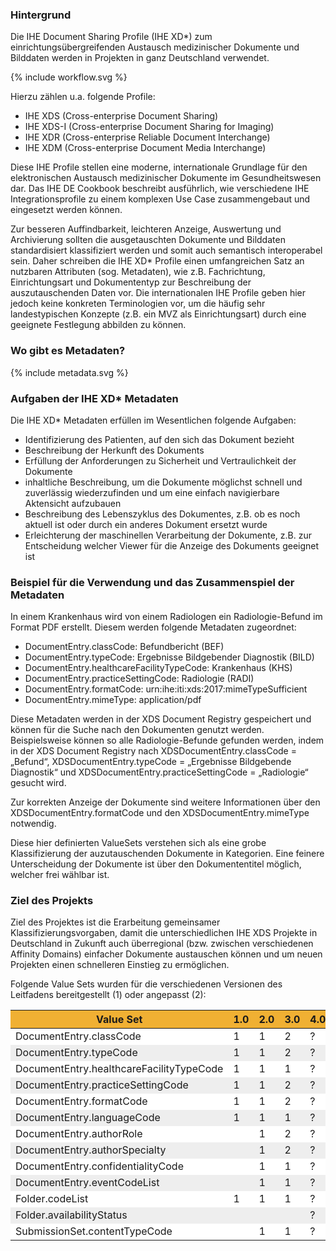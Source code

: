 <style>
table th {background: #f0b033}
table tr:nth-child(even) {background: #EEE}
table tr:nth-child(odd) {background: #FFF}
</style>

### Hintergrund

Die IHE Document Sharing Profile (IHE XD*) zum einrichtungsübergreifenden Austausch medizinischer Dokumente und Bilddaten 
werden in Projekten in ganz Deutschland verwendet. 

<div width="500px">
{% include workflow.svg %}
</div>

Hierzu zählen u.a. folgende Profile:

* IHE XDS (Cross-enterprise Document Sharing)
* IHE XDS-I (Cross-enterprise Document Sharing for Imaging)
* IHE XDR (Cross-enterprise Reliable Document Interchange)
* IHE XDM (Cross-enterprise Document Media Interchange)

Diese IHE Profile stellen eine moderne, internationale Grundlage für den elektronischen Austausch medizinischer Dokumente im Gesundheitswesen dar. 
Das IHE DE Cookbook beschreibt ausführlich, wie verschiedene IHE Integrationsprofile zu einem komplexen Use Case zusammengebaut und eingesetzt werden können.

Zur besseren Auffindbarkeit, leichteren Anzeige, Auswertung und Archivierung sollten die ausgetauschten Dokumente und Bilddaten 
standardisiert klassifiziert werden und somit auch semantisch interoperabel sein. Daher schreiben die IHE XD* Profile einen umfangreichen Satz 
an nutzbaren Attributen (sog. Metadaten), wie z.B. Fachrichtung, Einrichtungsart und Dokumententyp zur Beschreibung der auszutauschenden Daten vor. 
Die internationalen IHE Profile geben hier jedoch keine konkreten Terminologien vor, um die häufig sehr landestypischen Konzepte 
(z.B. ein MVZ als Einrichtungsart) durch eine geeignete Festlegung abbilden zu können.

### Wo gibt es Metadaten?

<div width="500px">
{% include metadata.svg %}
</div>


### Aufgaben der IHE XD* Metadaten

Die IHE XD* Metadaten erfüllen im Wesentlichen folgende Aufgaben:

* Identifizierung des Patienten, auf den sich das Dokument bezieht
* Beschreibung der Herkunft des Dokuments
* Erfüllung der Anforderungen zu Sicherheit und Vertraulichkeit der Dokumente
* inhaltliche Beschreibung, um die Dokumente möglichst schnell und zuverlässig wiederzufinden und um eine einfach navigierbare Aktensicht aufzubauen
* Beschreibung des Lebenszyklus des Dokumentes, z.B. ob es noch aktuell ist oder durch ein anderes Dokument ersetzt wurde
* Erleichterung der maschinellen Verarbeitung der Dokumente, z.B. zur Entscheidung welcher Viewer für die Anzeige des Dokuments geeignet ist

### Beispiel für die Verwendung und das Zusammenspiel der Metadaten

In einem Krankenhaus wird von einem Radiologen ein Radiologie-Befund im Format PDF erstellt. Diesem werden folgende Metadaten zugeordnet:

* DocumentEntry.classCode: Befundbericht (BEF)
* DocumentEntry.typeCode: Ergebnisse Bildgebender Diagnostik (BILD)
* DocumentEntry.healthcareFacilityTypeCode: Krankenhaus (KHS)
* DocumentEntry.practiceSettingCode: Radiologie (RADI)
* DocumentEntry.formatCode: urn:ihe:iti:xds:2017:mimeTypeSufficient
* DocumentEntry.mimeType: application/pdf

Diese Metadaten werden in der XDS Document Registry gespeichert und können für die Suche nach den Dokumenten genutzt werden. 
Beispielsweise können so alle Radiologie-Befunde gefunden werden, indem in der XDS Document Registry nach XDSDocumentEntry.classCode = „Befund“, 
XDSDocumentEntry.typeCode = „Ergebnisse Bildgebende Diagnostik“ und XDSDocumentEntry.practiceSettingCode = „Radiologie“ gesucht wird. ​

Zur korrekten Anzeige der Dokumente sind weitere Informationen über den XDSDocumentEntry.formatCode und den XDSDocumentEntry.mimeType notwendig.

Diese hier definierten ValueSets verstehen sich als eine grobe Klassifizierung der auzutauschenden Dokumente in Kategorien. 
Eine feinere Unterscheidung der Dokumente ist über den Dokumententitel möglich, welcher frei wählbar ist.

### Ziel des Projekts

Ziel des Projektes ist die Erarbeitung gemeinsamer Klassifizierungsvorgaben, damit die unterschiedlichen IHE XDS Projekte in 
Deutschland in Zukunft auch überregional (bzw. zwischen verschiedenen Affinity Domains) einfacher Dokumente austauschen können 
und um neuen Projekten einen schnelleren Einstieg zu ermöglichen.

Folgende Value Sets wurden für die verschiedenen Versionen des Leitfadens bereitgestellt (1) oder angepasst (2):

| Value Set | 1.0 | 2.0 | 3.0 | 4.0 |
| --- | --- | --- | --- | --- |
| DocumentEntry.classCode | 1 | 1 | 2 | ? |
| DocumentEntry.typeCode | 1 | 1 | 2 | ? |
| DocumentEntry.healthcareFacilityTypeCode | 1 | 1 | 1 | ? |
| DocumentEntry.practiceSettingCode | 1 | 1 | 2 | ? |
| DocumentEntry.formatCode | 1 | 1 | 2 | ? |
| DocumentEntry.languageCode | 1 | 1 | 1 |  ? |
| DocumentEntry.authorRole | | 1 | 2 |  ? |
| DocumentEntry.authorSpecialty | | 1 | 2 | ? |
| DocumentEntry.confidentialityCode | | 1 | 1 |  ? |
| DocumentEntry.eventCodeList | | 1 | 1 | ? |
| Folder.codeList | 1 | 1 | 1 | ? |
| Folder.availabilityStatus | | | | ? |
| SubmissionSet.contentTypeCode | | 1 | 1 | ? |
